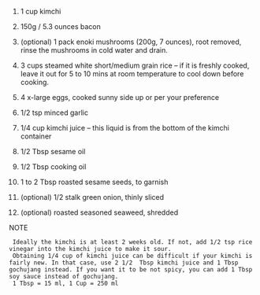 1. 1 cup kimchi 

2. 150g / 5.3 ounces bacon

3. (optional) 1 pack enoki mushrooms (200g, 7 ounces), root removed, rinse the mushrooms in cold water 
and drain.

4. 3 cups steamed white short/medium grain rice – if it is freshly cooked, leave it out for 5 to 10 mins at room temperature to cool down before cooking.

5. 4 x-large eggs, cooked sunny side up or per your preference

6. 1/2 tsp minced garlic

7. 1/4 cup kimchi juice – this liquid is from the bottom of the kimchi container

8. 1/2 Tbsp sesame oil

9. 1/2 Tbsp cooking oil

10. 1 to 2 Tbsp roasted sesame seeds, to garnish

11. (optional) 1/2 stalk green onion, thinly sliced

12. (optional) roasted seasoned seaweed, shredded

NOTE

     Ideally the kimchi is at least 2 weeks old. If not, add 1/2 tsp rice vinegar into the kimchi juice to make it sour.
     Obtaining 1/4 cup of kimchi juice can be difficult if your kimchi is fairly new. In that case, use 2 1/2  Tbsp kimchi juice and 1 Tbsp gochujang instead. If you want it to be not spicy, you can add 1 Tbsp soy sauce instead of gochujang.
     1 Tbsp = 15 ml, 1 Cup = 250 ml